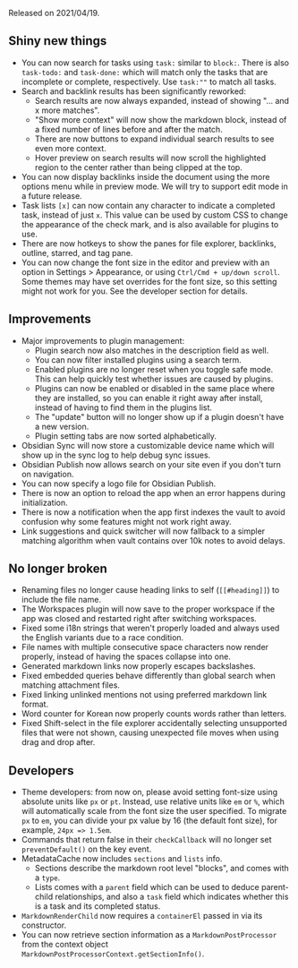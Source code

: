 Released on 2021/04/19.

## Shiny new things

- You can now search for tasks using `task:` similar to `block:`. There is also `task-todo:` and `task-done:` which will match only the tasks that are incomplete or complete, respectively. Use `task:""` to match all tasks.
- Search and backlink results has been significantly reworked:
	- Search results are now always expanded, instead of showing "... and x more matches".
	- "Show more context" will now show the markdown block, instead of a fixed number of lines before and after the match.
	- There are now buttons to expand individual search results to see even more context.
	- Hover preview on search results will now scroll the highlighted region to the center rather than being clipped at the top.
- You can now display backlinks inside the document using the more options menu while in preview mode. We will try to support edit mode in a future release.
- Task lists `[x]` can now contain any character to indicate a completed task, instead of just `x`. This value can be used by custom CSS to change the appearance of the check mark, and is also available for plugins to use.
- There are now hotkeys to show the panes for file explorer, backlinks, outline, starred, and tag pane.
- You can now change the font size in the editor and preview with an option in Settings > Appearance, or using `Ctrl/Cmd + up/down scroll`. Some themes may have set overrides for the font size, so this setting might not work for you. See the developer section for details.

## Improvements

- Major improvements to plugin management:
	- Plugin search now also matches in the description field as well.
	- You can now filter installed plugins using a search term.
	- Enabled plugins are no longer reset when you toggle safe mode. This can help quickly test whether issues are caused by plugins.
	- Plugins can now be enabled or disabled in the same place where they are installed, so you can enable it right away after install, instead of having to find them in the plugins list.
	- The "update" button will no longer show up if a plugin doesn't have a new version.
	- Plugin setting tabs are now sorted alphabetically.
- Obsidian Sync will now store a customizable device name which will show up in the sync log to help debug sync issues.
- Obsidian Publish now allows search on your site even if you don't turn on navigation.
- You can now specify a logo file for Obsidian Publish.
- There is now an option to reload the app when an error happens during initialization.
- There is now a notification when the app first indexes the vault to avoid confusion why some features might not work right away.
- Link suggestions and quick switcher will now fallback to a simpler matching algorithm when vault contains over 10k notes to avoid delays.

## No longer broken

- Renaming files no longer cause heading links to self (`[[#heading]]`) to include the file name.
- The Workspaces plugin will now save to the proper workspace if the app was closed and restarted right after switching workspaces.
- Fixed some i18n strings that weren't properly loaded and always used the English variants due to a race condition.
- File names with multiple consecutive space characters now render properly, instead of having the spaces collapse into one.
- Generated markdown links now properly escapes backslashes.
- Fixed embedded queries behave differently than global search when matching attachment files.
- Fixed linking unlinked mentions not using preferred markdown link format.
- Word counter for Korean now properly counts words rather than letters.
- Fixed Shift-select in the file explorer accidentally selecting unsupported files that were not shown, causing unexpected file moves when using drag and drop after.

## Developers

- Theme developers: from now on, please avoid setting font-size using absolute units like `px` or `pt`. Instead, use relative units like `em` or `%`, which will automatically scale from the font size the user specified. To migrate `px` to `em`, you can divide your px value by 16 (the default font size), for example, `24px => 1.5em`.
- Commands that return false in their `checkCallback` will no longer set `preventDefault()` on the key event.
- MetadataCache now includes `sections` and `lists` info.
	- Sections describe the markdown root level "blocks", and comes with a `type`.
	- Lists comes with a `parent` field which can be used to deduce parent-child relationships, and also a `task` field which indicates whether this is a task and its completed status.
- `MarkdownRenderChild` now requires a `containerEl` passed in via its constructor.
- You can now retrieve section information as a `MarkdownPostProcessor` from the context object `MarkdownPostProcessorContext.getSectionInfo()`.
